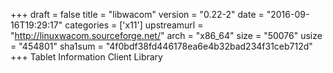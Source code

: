 +++
draft = false
title = "libwacom"
version = "0.22-2"
date = "2016-09-16T19:29:17"
categories = ['x11']
upstreamurl = "http://linuxwacom.sourceforge.net/"
arch = "x86_64"
size = "50076"
usize = "454801"
sha1sum = "4f0bdf38fd446178ea6e4b32bad234f31ceb712d"
+++
Tablet Information Client Library